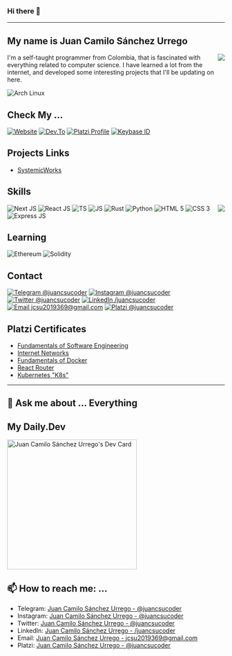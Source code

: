 ### Hi there 👋
---
## My name is Juan Camilo Sánchez Urrego
<img src="https://github-readme-stats.vercel.app/api?username=juancsucoder&theme=blue-green&show_icons=true" align="right"/>
I'm a self-taught programmer from Colombia, that is fascinated with everything related to computer science. I have learned a lot from the internet, and developed some interesting projects that I'll be updating on here.

![Arch Linux](https://img.shields.io/badge/I_use_Arch_Linux_btw-1793D1?style=for-the-badge&logo=arch-linux&logoColor=white)

## Check My ...
[![Website](https://img.shields.io/badge/Website_juancsu.codes-171717?style=for-the-badge&logo=GitHub%20Pages&logoColor=white)](https://juancsucoder.github.io/)
[![Dev.To](https://img.shields.io/badge/dev.to_/JuanCSUCoder-0A0A0A?style=for-the-badge&logo=devdotto&logoColor=white)](https://dev.to/juancsucoder)
[![Platzi Profile](https://img.shields.io/badge/Platzi_@juancsucoder-98ca3f?style=for-the-badge&logo=platzi&logoColor=white)](https://platzi.com/@juancsucoder/)
[![Keybase ID](https://img.shields.io/badge/Keybase_@juancsucoder-orange?style=for-the-badge&logo=keybase&logoColor=white)](https://keybase.io/juancsucoder/)

## Projects Links
- [SystemicWorks](https://juancsucoder.github.io/SystemicWorks/)

## Skills
<img src="https://github-readme-stats.vercel.app/api/top-langs/?username=JuanCSUCoder&layout=compact&theme=blue-green&langs_count=8" align="right"/>

![Next JS](https://img.shields.io/badge/Next_JS-black?style=for-the-badge&logo=Next.js&logoColor=white)
![React JS](https://img.shields.io/badge/React-20232A?style=for-the-badge&logo=react&logoColor=61DAFB)
![TS](https://img.shields.io/badge/TypeScript-007ACC?style=for-the-badge&logo=typescript&logoColor=white)
![JS](https://img.shields.io/badge/JavaScript-F7DF1E?style=for-the-badge&logo=javascript&logoColor=black)
![Rust](https://img.shields.io/badge/Rust-000000?style=for-the-badge&logo=rust&logoColor=white)
![Python](https://img.shields.io/badge/Python-3776AB?style=for-the-badge&logo=python&logoColor=white)
![HTML 5](https://img.shields.io/badge/HTML_5-e34c26?style=for-the-badge&logo=html5&logoColor=white)
![CSS 3](https://img.shields.io/badge/CSS-264de4?&style=for-the-badge&logo=css3&logoColor=white)
![Express JS](https://img.shields.io/badge/Express.js-404D59?style=for-the-badge&logo=Express&logoColor=white)

## Learning

![Ethereum](https://img.shields.io/badge/Ethereum_Smart_Contracts-716b94?style=for-the-badge&logo=Ethereum&logoColor=white)
![Solidity](https://img.shields.io/badge/Solidity-black?style=for-the-badge&logo=Solidity&logoColor=white)

## Contact

[![Telegram @juancsucoder](https://img.shields.io/badge/Telegram_@juancsucoder-2CA5E0?style=for-the-badge&logo=telegram&logoColor=white)](https://t.me/juancsucoder)
[![Instagram @juancsucoder](https://img.shields.io/badge/Instagram_@juancsucoder-E4405F?style=for-the-badge&logo=instagram&logoColor=white)](https://www.instagram.com/juancsucoder/)
[![Twitter @juancsucoder](https://img.shields.io/badge/Twitter_@juancsucoder-1DA1F2?style=for-the-badge&logo=twitter&logoColor=white)](https://twitter.com/juancsucoder)
[![LinkedIn /juancsucoder](https://img.shields.io/badge/LinkedIn_/juancsucoder-0077B5?style=for-the-badge&logo=linkedin&logoColor=white)](https://www.linkedin.com/in/juancsucoder/)
[![Email jcsu2019369@gmail.com](https://img.shields.io/badge/Gmail_jcsu2019369@gmail.com-D14836?style=for-the-badge&logo=gmail&logoColor=white)](mailto:jcsu2019369@gmail.com)
[![Platzi @juancsucoder](https://img.shields.io/badge/Platzi_@juancsucoder-98ca3f?style=for-the-badge&logo=platzi&logoColor=white)](https://platzi.com/@juancsucoder/)


## Platzi Certificates
- [Fundamentals of Software Engineering](https://platzi.com/@juancsucoder/curso/1098-ingenieria/diploma/detalle/)
- [Internet Networks](https://platzi.com/@juancsucoder/curso/1277-redes/diploma/detalle/)
- [Fundamentals of Docker](https://platzi.com/@juancsucoder/curso/1432-docker/diploma/detalle/)
- [React Router](https://platzi.com/@juancsucoder/curso/1342-react-router/diploma/detalle/)
- [Kubernetes "K8s"](https://platzi.com/@juancsucoder/curso/1565-k8s/diploma/detalle/)

---

## 💬 Ask me about ... **Everything**

## My Daily.Dev
<a href="https://app.daily.dev/JuanCSUCoder"><img src="https://api.daily.dev/devcards/5b4b8101a73746909ada91500b48b5c5.png?r=eg6" width="300" alt="Juan Camilo Sánchez Urrego's Dev Card"/></a>

## 📫 How to reach me: ...
  - Telegram: [Juan Camilo Sánchez Urrego - @juancsucoder](https://t.me/juancsucoder)
  - Instagram: [Juan Camilo Sánchez Urrego - @juancsucoder](https://www.instagram.com/juancsucoder/)
  - Twitter: [Juan Camilo Sánchez Urrego - @juancsucoder](https://twitter.com/juancsucoder)
  - LinkedIn: [Juan Camilo Sánchez Urrego - /juancsucoder](https://www.linkedin.com/in/juancsucoder/)
  - Email: [Juan Camilo Sánchez Urrego - jcsu2019369@gmail.com](mailto:jcsu2019369@gmail.com)
  - Platzi: [Juan Camilo Sánchez Urrego - @juancsucoder](https://platzi.com/@juancsucoder/)
